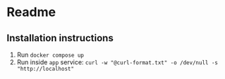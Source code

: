 # Readme

## Installation instructions

1. Run `docker compose up`
2. Run inside `app` service: `curl -w "@curl-format.txt" -o /dev/null -s "http://localhost"`
